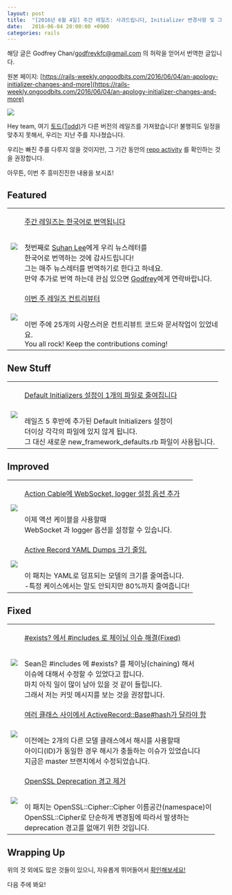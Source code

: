```yaml
---
layout: post
title:  "[2016년 6월 4일] 주간 레일즈: 사과드립니다, Initializer 변경사항 및 그 외!"
date:   2016-06-04 20:00:00 +0900
categories: rails
---
```


해당 글은 Godfrey Chan/godfreykfc@gmail.com 의 허락을 얻어서 번역한 글입니다.

원본 페이지: [https://rails-weekly.ongoodbits.com/2016/06/04/an-apology-initializer-changes-and-more](https://rails-weekly.ongoodbits.com/2016/06/04/an-apology-initializer-changes-and-more)


![](https://goodbits-production.s3.amazonaws.com/uploads/newsletter_settings/logo/225/db659964-7ac2-48f1-8ad5-3d4907dfafd6.png)

Hey team, 여기 [토드(Todd)](https://twitter.com/toddbealmear)가 다른 버전의 레일즈를 가져왔습니다! 불행히도 일정을 맞추지 못해서, 우리는 지난 주를 지나쳤습니다.

우리는 빠진 주를 다루지 않을 것이지만, 그 기간 동안의 [repo activity](https://github.com/rails/rails/compare/master@%7B2016-05-20%7D...@%7B2016-05-28%7D) 를 확인하는 것을 권장합니다.

아무튼, 이번 주 흥미진진한 내용을 보시죠!


## Featured


<table>
  <tr>
      <td><img src="https://goodbits-production.s3.amazonaws.com/uploads/link/thumbnail/3434306/twir_120.png"></td>
      <td><p><a href="http://suhanlee.github.io/2016/ruby-2-4-integer-action-mailer-rescued-and-more.html">주간 레일즈는 한국어로 번역됩니다</a></p><br>
      <div>
      첫번째로 <a href="http://suhanlee.github.io/about/">Suhan Lee</a>에게 우리 뉴스레터를<br>한국어로 번역하는 것에 감사드립니다!
      <br>그는 매주 뉴스레터를 번역하기로 한다고 하네요. <br>만약 추가로 번역 하는데 관심 있으면 <a href="https://twitter.com/chancancode">Godfrey</a>에게 연락바랍니다. 
      </div>
      </td>
  </tr>
  <tr>
    <td><img src="https://goodbits-production.s3.amazonaws.com/uploads/link/thumbnail/3388080/contributors.png"></td>
    <td><p><a href="http://contributors.rubyonrails.org/contributors/in-time-window/20160528-20160603">이번 주 레일즈 컨트리뷰터</a></p><br>
    <div>
    이번 주에 25개의 사랑스러운 컨트리뷰트 코드와 문서작업이 있었네요.<br>
    You all rock! Keep the contributions coming!
    </div>
    </td>
  </tr>
</table>



## New Stuff


<table>
    <tr>
        <td>
        <img src="https://goodbits-production.s3.amazonaws.com/uploads/link/thumbnail/3434400/621238.jpeg">
        </td>
        <td><p><a href="https://github.com/rails/rails/pull/25231">Default Initializers 설정이 1개의 파일로 줄여집니다</a></p><br>
            <div>
            레일즈 5 후반에 추가된 Default Initializers 설정이<br> 더이상 각각의 파일에 있지 않게 됩니다.<br> 그 대신
            새로운 new_framework_defaults.rb 파일이 사용됩니다.
            </div>
        </td>       
    </tr>
</table>


## Improved


<table>
  <tr>
    <td><img src="https://goodbits-production.s3.amazonaws.com/uploads/link/thumbnail/3434397/3020626.png"></td>
    <td><p><a href="https://github.com/rails/rails/pull/25170">Action Cable에 WebSocket, logger 설정 옵션 추가 </a></p><br>
    <div>
   이제 액션 케이블을 사용할때 <br>WebSocket 과 logger 옵션을 설정할 수 있습니다.
    </div>
    </td>
  </tr>
  <tr>
      <td><img src="https://goodbits-production.s3.amazonaws.com/uploads/link/thumbnail/3434398/1529387.jpeg"></td>
      <td><p><a href="https://github.com/rails/rails/commit/c4cb6862babd2665a65056e205c2a5fd17a5d99d">Active Record YAML Dumps 크기 줄임.</a></p><br>
      <div>
      이 패치는 YAML로 덤프되는 모델의 크기를 줄여줍니다.<br>
      -특정 케이스에서는 말도 안되지만 80%까지 줄여줍니다!
      </div>
      </td>
  </tr>
</table>


## Fixed

<table>
  <tr>
    <td><img src="https://goodbits-production.s3.amazonaws.com/uploads/link/thumbnail/3434308/1529387.jpeg"></td>
    <td><p><a href="https://github.com/rails/rails/commit/02da8aea832485044fde1b94c021a66d37d54dec">#exists? 에서 #includes 로 체이닝 이슈 해결(Fixed)</a></p><br>
    <div>
    Sean은 #includes 에 #exists? 를 체이닝(chaining) 해서
    <br>이슈에 대해서 수정할 수 있었다고 합니다.
    <br>마치 아직 일이 많이 남아 있을 것 같이 들립니다.
    <br>그래서 저는 커밋 메시지를 보는 것을 권장합니다. 
    </div>
    </td>
  </tr>
  <tr>
      <td><img src="https://goodbits-production.s3.amazonaws.com/uploads/link/thumbnail/3434308/1529387.jpeg"></td>
      <td><p><a href="https://github.com/rails/rails/commit/c8be4574a2a35c896560ff58b26111ad6dd9d60f">여러 클래스 사이에서 ActiveRecord::Base#hash가  달라야 함</a></p><br>
      <div>
      이전에는 2개의 다른 모델 클래스에서 해시를 사용할때<br> 아이디(ID)가 동일한 경우 해시가 충돌하는 이슈가 있었습니다
      <br>지금은 master 브랜치에서 수정되었습니다.
      </div>
      </td>
    </tr>
     <tr>
          <td><img src="https://goodbits-production.s3.amazonaws.com/uploads/link/thumbnail/3434307/567626.jpeg"></td>
          <td><p><a href="https://github.com/rails/rails/pull/25194">OpenSSL Deprecation 경고 제거</a></p><br>
          <div>
          이 패치는 OpenSSL::Cipher::Cipher 이름공간(namespace)이 
          <br>OpenSSL::Cipher로 단순하게 변경됨에 따라서 발생하는
          <br>deprecation 경고를 없애기 위한 것입니다.
          </div>
          </td>
        </tr>
</table>



## Wrapping Up
위의 것 외에도 많은 것들이 있으니, 자유롭게 뛰어들어서 <a href="https://github.com/rails/rails/compare/master@%7B2016-05-14%7D...@%7B2016-05-20%7D">확인해보세요!</a>

다음 주에 봐요!



